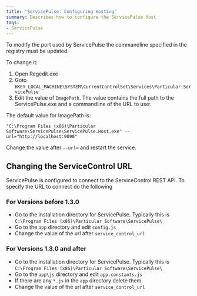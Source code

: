 ```yaml
---
title: 'ServicePulse: Configuring Hosting'
summary: Describes how to configure the ServicePulse Host
tags:
- ServicePulse
---
```


To modify the port used by ServicePulse the commandline specified in the registry must be updated.

To change it:

 1. Open Regedit.exe
 1. Goto `HKEY_LOCAL_MACHINE\SYSTEM\CurrentControlSet\Services\Particular.ServicePulse`
 1. Edit the value of `ImagePath`. The value contains the full path to the ServicePulse.exe and a commandline of the URL to use:

The default value for ImagePath is:

```dos
"C:\Program Files (x86)\Particular Software\ServicePulse\ServicePulse.Host.exe" --url="http://localhost:9090"
```

Change the value after `--url=` and restart the service.


## Changing the ServiceControl URL

ServicePulse is configured to connect to the ServiceControl REST API. To specify the URL to connect do  the following


### For Versions before 1.3.0

 * Go to the installation directory for ServicePulse. Typically this is `C:\Program Files (x86)\Particular Software\ServicePulse\`
 * Go to the `app` directory and edit `config.js`
 * Change the value of the url after `service_control_url`


### For Versions 1.3.0 and after

 * Go to the installation directory for ServicePulse. Typically this is `C:\Program Files (x86)\Particular Software\ServicePulse\`
 * Go to the `app\js` directory and edit `app.constants.js`
 * If there are any `*.js` in the `app` directory delete them
 * Change the value of the url after `service_control_url`